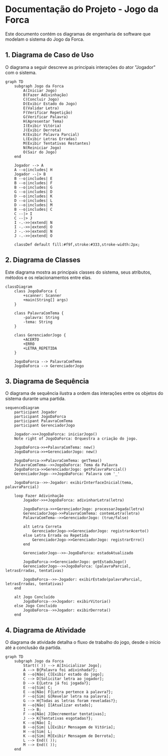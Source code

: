 # Documentação do Projeto - Jogo da Forca

Este documento contém os diagramas de engenharia de software que modelam o sistema do Jogo da Forca.

## 1. Diagrama de Caso de Uso

O diagrama a seguir descreve as principais interações do ator "Jogador" com o sistema.

```mermaid
graph TD
    subgraph Jogo da Forca
        A(Iniciar Jogo)
        B(Fazer Adivinhação)
        C(Concluir Jogo)
        D(Exibir Estado do Jogo)
        E(Validar Letra)
        F(Verificar Repetição)
        G(Verificar Palavra)
        H(Apresentar Tema)
        I(Exibir Vitória)
        J(Exibir Derrota)
        K(Exibir Palavra Parcial)
        L(Exibir Letras Erradas)
        M(Exibir Tentativas Restantes)
        N(Reiniciar Jogo)
        O(Sair do Jogo)
    end

    Jogador --> A
    A --o|includes| H
    Jogador --|> B
    B --o|includes| E
    B --o|includes| F
    B --o|includes| G
    G --o|includes| D
    D --o|includes| K
    D --o|includes| L
    D --o|includes| M
    B --o|includes| C
    C --|> I
    C --|> J
    I -.->>|extend| N
    I -.->>|extend| O
    J -.->>|extend| N
    J -.->>|extend| O

    classDef default fill:#f9f,stroke:#333,stroke-width:2px;
```

## 2. Diagrama de Classes

Este diagrama mostra as principais classes do sistema, seus atributos, métodos e os relacionamentos entre elas.

```mermaid
classDiagram
    class JogoDaForca {
        +scanner: Scanner
        +main(String[] args)
    }

    class PalavraComTema {
        -palavra: String
        -tema: String
    }

    class GerenciadorJogo {
        +ACERTO
        +ERRO
        +LETRA_REPETIDA
    }

    JogoDaForca --> PalavraComTema
    JogoDaForca --> GerenciadorJogo
```

## 3. Diagrama de Sequência

O diagrama de sequência ilustra a ordem das interações entre os objetos do sistema durante uma partida.

```mermaid
sequenceDiagram
    participant Jogador
    participant JogoDaForca
    participant PalavraComTema
    participant GerenciadorJogo

    Jogador->>+JogoDaForca: iniciarJogo() 
    Note right of JogoDaForca: Orquestra a criação do jogo. 

    JogoDaForca->>+PalavraComTema: new() 
    JogoDaForca->>+GerenciadorJogo: new() 
    
    JogoDaForca->>PalavraComTema: getTema() 
    PalavraComTema-->>JogoDaForca: Tema da Palavra 
    JogoDaForca->>GerenciadorJogo: getPalavraParcial() 
    GerenciadorJogo-->>JogoDaForca: Palavra com '_' 
    
    JogoDaForca-->>-Jogador: exibirInterfaceInicial(tema, palavraParcial) 

    loop Fazer Adivinhação 
        Jogador->>+JogoDaForca: adivinharLetra(letra) 
        
        JogoDaForca->>+GerenciadorJogo: processarJogada(letra) 
        GerenciadorJogo->>PalavraComTema: contemLetra(letra) 
        PalavraComTema-->>GerenciadorJogo: (true/false) 
        
        alt Letra Correta 
            GerenciadorJogo->>GerenciadorJogo: registrarAcerto() 
        else Letra Errada ou Repetida 
            GerenciadorJogo->>GerenciadorJogo: registrarErro() 
        end
        
        GerenciadorJogo-->>-JogoDaForca: estadoAtualizado 
        
        JogoDaForca->>GerenciadorJogo: getEstadoJogo() 
        GerenciadorJogo-->>JogoDaForca: (palavraParcial, letrasErradas, tentativas) 
        
        JogoDaForca-->>-Jogador: exibirEstado(palavraParcial, letrasErradas, tentativas) 
    end

    alt Jogo Concluído 
        JogoDaForca-->>Jogador: exibirVitoria() 
    else Jogo Concluído 
        JogoDaForca-->>Jogador: exibirDerrota() 
    end
```

## 4. Diagrama de Atividade

O diagrama de atividade detalha o fluxo de trabalho do jogo, desde o início até a conclusão da partida.

```mermaid
graph TD
    subgraph Jogo da Forca
        Start(( )) --> A[Inicializar Jogo];
        A --> B{Palavra foi adivinhada?};
        B --o|Não| C[Exibir estado do jogo];
        C --> D[Solicitar letra ao jogador];
        D --> E{Letra já foi jogada?};
        E --o|Sim| C;
        E --o|Não| F{Letra pertence à palavra?};
        F --o|Sim| G[Revelar letra na palavra];
        G --> H{Todas as letras foram reveladas?};
        H --o|Não| I[Atualizar estado];
        I --> B;
        F --o|Não| J[Decrementar tentativas];
        J --> K{Tentativas esgotadas?};
        K --o|Não| I;
        B --o|Sim| L[Exibir Mensagem de Vitória];
        H --o|Sim| L;
        K --o|Sim| M[Exibir Mensagem de Derrota];
        L --> End(( ));
        M --> End(( ));
    end
```